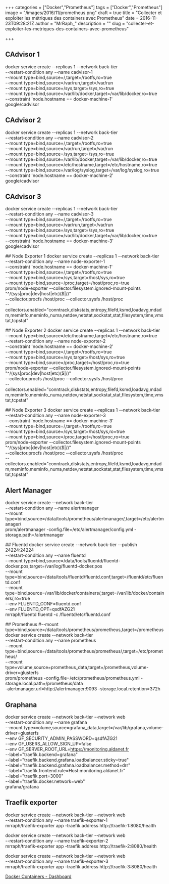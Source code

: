 +++
categories = ["Docker","Prometheus"]
tags = ["Docker","Prometheus"]
image = "/images/2016/11/prometheus.png"
draft = true
title = "Collecter et exploiter les métriques des containers avec Prometheus"
date = 2016-11-23T09:28:21Z
author = "MrRaph_"
description = ""
slug = "collecter-et-exploiter-les-metriques-des-containers-avec-prometheus"

+++




## CAdvisor 1
docker service create --replicas 1 --network back-tier \
--restart-condition any --name cadvisor-1 \
--mount type=bind,source=/,target=/rootfs,ro=true \
--mount type=bind,source=/var/run,target=/var/run \
--mount type=bind,source=/sys,target=/sys,ro=true \
--mount type=bind,source=/var/lib/docker,target=/var/lib/docker,ro=true \
--constraint 'node.hostname == docker-machine-1' \
google/cadvisor

## CAdvisor 2
docker service create --replicas 1 --network back-tier \
--restart-condition any --name cadvisor-2 \
--mount type=bind,source=/,target=/rootfs,ro=true \
--mount type=bind,source=/var/run,target=/var/run \
--mount type=bind,source=/sys,target=/sys,ro=true \
--mount type=bind,source=/var/lib/docker,target=/var/lib/docker,ro=true \
--mount type=bind,source=/etc/hostname,target=/etc/hostname,ro=true \
--mount type=bind,source=/var/log/syslog,target=/var/log/syslog,ro=true \
--constraint 'node.hostname == docker-machine-2' \
google/cadvisor

## CAdvisor 3
docker service create --replicas 1 --network back-tier \
--restart-condition any --name cadvisor-3 \
--mount type=bind,source=/,target=/rootfs,ro=true \
--mount type=bind,source=/var/run,target=/var/run \
--mount type=bind,source=/sys,target=/sys,ro=true \
--mount type=bind,source=/var/lib/docker,target=/var/lib/docker,ro=true \
--constraint 'node.hostname == docker-machine-3' \
google/cadvisor

## Node Exporter 1
docker service create --replicas 1 --network back-tier \
--restart-condition any --name node-exporter-1 \
--constraint 'node.hostname == docker-machine-1' \
--mount type=bind,source=/,target=/rootfs,ro=true \
--mount type=bind,source=/sys,target=/host/sys,ro=true \
--mount type=bind,source=/proc,target=/host/proc,ro=true \
prom/node-exporter --collector.filesystem.ignored-mount-points "^/(sys|proc|dev|host|etc)($|/)" \
--collector.procfs /host/proc --collector.sysfs /host/proc \
--collectors.enabled="conntrack,diskstats,entropy,filefd,ksmd,loadavg,mdadm,meminfo,meminfo_numa,netdev,netstat,sockstat,stat,filesystem,time,vmstat,tcpstat"

## Node Exporter 2
docker service create --replicas 1 --network back-tier \
--mount type=bind,source=/etc/hostname,target=/etc/hostname,ro=true \
--restart-condition any --name node-exporter-2 \
--constraint 'node.hostname == docker-machine-2' \
--mount type=bind,source=/,target=/rootfs,ro=true \
--mount type=bind,source=/sys,target=/host/sys,ro=true \
--mount type=bind,source=/proc,target=/host/proc,ro=true \
prom/node-exporter --collector.filesystem.ignored-mount-points "^/(sys|proc|dev|host|etc)($|/)" \
--collector.procfs /host/proc --collector.sysfs /host/proc \
--collectors.enabled="conntrack,diskstats,entropy,filefd,ksmd,loadavg,mdadm,meminfo,meminfo_numa,netdev,netstat,sockstat,stat,filesystem,time,vmstat,tcpstat"

## Node Exporter 3
docker service create --replicas 1 --network back-tier \
--restart-condition any --name node-exporter-3 \
--constraint 'node.hostname == docker-machine-3' \
--mount type=bind,source=/,target=/rootfs,ro=true \
--mount type=bind,source=/sys,target=/host/sys,ro=true \
--mount type=bind,source=/proc,target=/host/proc,ro=true \
prom/node-exporter --collector.filesystem.ignored-mount-points "^/(sys|proc|dev|host|etc)($|/)" \
--collector.procfs /host/proc --collector.sysfs /host/proc \
--collectors.enabled="conntrack,diskstats,entropy,filefd,ksmd,loadavg,mdadm,meminfo,meminfo_numa,netdev,netstat,sockstat,stat,filesystem,time,vmstat,tcpstat"

## Alert Manager
docker service create --network back-tier \
--restart-condition any --name alertmanager \
--mount type=bind,source=/data/tools/prometheus/alertmanager/,target=/etc/alertmanager/ \
prom/alertmanager -config.file=/etc/alertmanager/config.yml -storage.path=/alertmanager

## Fluentd
docker service create --network back-tier --publish 24224:24224 \
--restart-condition any --name fluentd \
--mount type=bind,source=/data/tools/fluentd/fluentd-docker.pos,target=/var/log/fluentd-docker.pos \
--mount type=bind,source=/data/tools/fluentd/fluentd.conf,target=/fluentd/etc/fluentd.conf \
--mount type=bind,source=/var/lib/docker/containers/,target=/var/lib/docker/containers/,ro=true \
--env FLUENTD_CONF=fluentd.conf \
--env FLUENTD_OPT=qsdfAZG21 \
mrraph/fluentd fluentd -c /fluentd/etc/fluentd.conf

## Prometheus
#--mount type=bind,source=/data/tools/prometheus/prometheus,target=/prometheus \
docker service create --network back-tier \
--restart-condition any --name prometheus \
--mount type=bind,source=/data/tools/prometheus/prometheus/,target=/etc/prometheus/ \
--mount type=volume,source=prometheus_data,target=/prometheus,volume-driver=glusterfs \
prom/prometheus -config.file=/etc/prometheus/prometheus.yml -storage.local.path=/prometheus/data \
-alertmanager.url=http://alertmanager:9093 -storage.local.retention=372h

## Graphana
docker service create --network back-tier --network web \
--restart-condition any --name grafana \
--mount type=volume,source=grafana_data,target=/var/lib/grafana,volume-driver=glusterfs \
--env GF_SECURITY_ADMIN_PASSWORD=qsdfAZG21 \
--env GF_USERS_ALLOW_SIGN_UP=false \
--env GF_SERVER_ROOT_URL=https://monitoring.aldanet.fr \
--label="traefik.backend=grafana" \
--label="traefik.backend.grafana.loadbalancer.sticky=true" \
--label="traefik.backend.grafana.loadbalancer.method=drr" \
--label="traefik.frontend.rule=Host:monitoring.aldanet.fr" \
--label="traefik.port=3000" \
--label="traefik.docker.network=web" \
grafana/grafana 

## Traefik exporter
docker service create --network back-tier --network web \
--restart-condition any --name traefik-exporter-1 \
mrraph/traefik-exporter app -traefik.address http://traefik-1:8080/health

docker service create --network back-tier --network web \
--restart-condition any --name traefik-exporter-2 \
mrraph/traefik-exporter app -traefik.address http://traefik-2:8080/health

docker service create --network back-tier --network web \
--restart-condition any --name traefik-exporter-3 \
mrraph/traefik-exporter app -traefik.address http://traefik-3:8080/health




[Docker Containers - Dashboard](https://techan.fr/wp-content/uploads/grafana_dashboard/Docker_Containers-1479893053520.json)